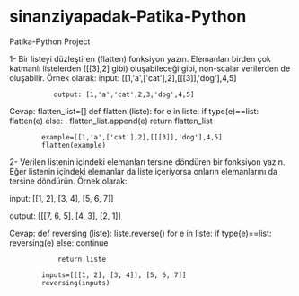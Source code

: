 # sinanziyapadak-Patika-Python
Patika-Python Project

1- Bir listeyi düzleştiren (flatten) fonksiyon yazın. Elemanları birden çok katmanlı listelerden ([[3],2] gibi) oluşabileceği gibi, non-scalar verilerden de oluşabilir. Örnek olarak:  input: [[1,'a',['cat'],2],[[[3]],'dog'],4,5]

               output: [1,'a','cat',2,3,'dog',4,5]
  
Cevap:
            flatten_list=[]
            def flatten (liste):
                for e in liste:
                    if type(e)==list:
                        flatten(e)
                    else:
            .            flatten_list.append(e)
                return flatten_list

            example=[[1,'a',['cat'],2],[[[3]],'dog'],4,5]
            flatten(example)


2- Verilen listenin içindeki elemanları tersine döndüren bir fonksiyon yazın. Eğer listenin içindeki elemanlar da liste içeriyorsa onların elemanlarını da tersine döndürün. Örnek olarak:

input: [[1, 2], [3, 4], [5, 6, 7]]

output: [[[7, 6, 5], [4, 3], [2, 1]]

Cevap:
            def reversing (liste):
                liste.reverse()
                for e in liste:
                    if type(e)==list:
                        reversing(e)
                    else:
                        continue



                return liste

            inputs=[[[1, 2], [3, 4]], [5, 6, 7]]
            reversing(inputs)
